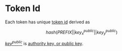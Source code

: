 # Token Id

Each token has unique [token id](token_id.md) derived as

$$ hash(PREFIX || key^{public}_x || key^{public}_y) $$

[$key^{public}$](../crypto/keypair.md) is [authority key, or public key](../crypto/keypair.md).
